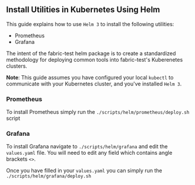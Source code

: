 ## Install Utilities in Kubernetes Using Helm

This guide explains how to use `Helm 3` to install the following utilities:

- Prometheus
- Grafana

The intent of the fabric-test helm package is to create a standardized methodology
for deploying common tools into fabric-test's Kuberenetes clusters.

**Note**: This guide assumes you have configured your local `kubectl` to communicate with
your Kubernetes cluster, and you've installed `Helm 3`.

### Prometheus

To install Prometheus simply run the `./scripts/helm/prometheus/deploy.sh` script

### Grafana

To install Grafana navigate to `./scripts/helm/grafana` and edit the `values.yaml`
file. You will need to edit any field which contains angle brackets `<>`.

Once you have filled in your `values.yaml` you can simply run the 
`./scripts/helm/grafana/deploy.sh`
